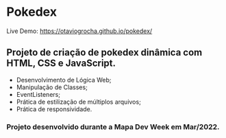 # Pokedex

Live Demo: https://otaviogrocha.github.io/pokedex/

 ## Projeto de criação de pokedex dinâmica com HTML, CSS e JavaScript.
 
 - Desenvolvimento de Lógica Web;
 - Manipulação de Classes;
 - EventListeners;
 - Prática de estilização de múltiplos arquivos;
 - Prática de responsividade.

### Projeto desenvolvido durante a Mapa Dev Week em Mar/2022.
